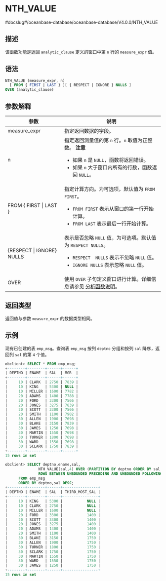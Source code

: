 NTH_VALUE 
==============================
#docslug#/oceanbase-database/oceanbase-database/V4.0.0/NTH_VALUE


描述 
-----------------------

该函数功能是返回 `analytic_clause` 定义的窗口中第 `n` 行的 `measure_expr` 值。

语法 
-----------------------

```sql
NTH_VALUE (measure_expr, n) 
  [ FROM { FIRST | LAST } ][ { RESPECT | IGNORE } NULLS ] 
OVER (analytic_clause)
```



参数解释 
-------------------------



|            参数             |                                                                                                           说明                                                                                                            |
|---------------------------|-------------------------------------------------------------------------------------------------------------------------------------------------------------------------------------------------------------------------|
| measure_expr              | 指定返回数据的字段。                                                                                                                                                                                                              |
| n                         | 指定返回测量值的第 `n` 行。`n` 取值为正整数。 **注意**  <ul><li> 如果 `n` 是 `NULL`，函数将返回错误。   </li><li> 如果 `n` 大于窗口内所有的行数，函数返回 `NULL`。</li></ul>    |
| FROM { FIRST \| LAST }    | 指定计算方向。为可选项，默认值为 `FROM FIRST`。 <ul><li> `FROM FIRST` 表示从窗口的第一行开始计算。   </li><li> `FROM LAST` 表示最后一行开始计算。</li></ul>                             |
| {RESPECT \| IGNORE} NULLS | 表示是否忽略 `NULL` 值，为可选项。默认值为 `RESPECT NULLS`。 <ul><li> `RESPECT  NULLS` 表示不忽略 `NULL` 值。   </li><li> `IGNORE NULLS` 表示忽略 `NULL` 值。</li></ul>      |
| OVER                      | 使用 `OVER` 子句定义窗口进行计算。详细信息请参见 [分析函数说明](../4.analysis-functions-2/1.window-function-description.md)。                                                                                                                                 |



返回类型 
-------------------------

返回值与参数 `measure_expr` 的数据类型相同。

示例 
-----------------------

现有已创建的表 `emp_msg`。查询表 `emp_msg` 按列 `deptno` 分组和按列 `sal` 降序，返回列 `sal` 的第 `4` 个值。

```sql
obclient> SELECT * FROM emp_msg;
+--------+--------+------+------+
| DEPTNO | ENAME  | SAL  | MGR  |
+--------+--------+------+------+
|     10 | CLARK  | 2750 | 7839 |
|     10 | KING   | 5300 | NULL |
|     10 | MILLER | 1600 | 7782 |
|     20 | ADAMS  | 1400 | 7788 |
|     20 | FORD   | 3300 | 7566 |
|     20 | JONES  | 3275 | 7839 |
|     20 | SCOTT  | 3300 | 7566 |
|     20 | SMITH  | 1100 | 7902 |
|     30 | ALLEN  | 1900 | 7698 |
|     30 | BLAKE  | 3150 | 7839 |
|     30 | JAMES  | 1250 | 7698 |
|     30 | MARTIN | 1550 | 7698 |
|     30 | TURNER | 1800 | 7698 |
|     30 | WARD   | 1550 | 7698 |
|     30 | SCLARK | 1750 | 7839 |
+--------+--------+------+------+
15 rows in set

obclient> SELECT deptno,ename,sal,
               NTH_VALUE(sal,4) OVER (PARTITION BY deptno ORDER BY sal DESC
               ROWS BETWEEN UNBOUNDED PRECEDING AND UNBOUNDED FOLLOWING) AS third_most_sal
      FROM emp_msg
      ORDER BY deptno,sal DESC;
+--------+--------+------+----------------+
| DEPTNO | ENAME  | SAL  | THIRD_MOST_SAL |
+--------+--------+------+----------------+
|     10 | KING   | 5300 |           NULL |
|     10 | CLARK  | 2750 |           NULL |
|     10 | MILLER | 1600 |           NULL |
|     20 | FORD   | 3300 |           1400 |
|     20 | SCOTT  | 3300 |           1400 |
|     20 | JONES  | 3275 |           1400 |
|     20 | ADAMS  | 1400 |           1400 |
|     20 | SMITH  | 1100 |           1400 |
|     30 | BLAKE  | 3150 |           1750 |
|     30 | ALLEN  | 1900 |           1750 |
|     30 | TURNER | 1800 |           1750 |
|     30 | SCLARK | 1750 |           1750 |
|     30 | MARTIN | 1550 |           1750 |
|     30 | WARD   | 1550 |           1750 |
|     30 | JAMES  | 1250 |           1750 |
+--------+--------+------+----------------+
15 rows in set
```


